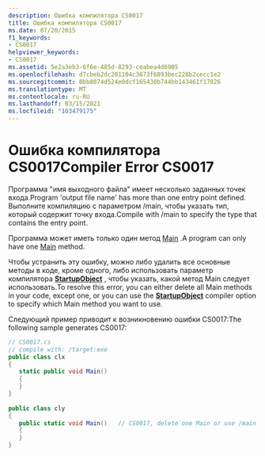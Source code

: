 ```yaml
---
description: Ошибка компилятора CS0017
title: Ошибка компилятора CS0017
ms.date: 07/20/2015
f1_keywords:
- CS0017
helpviewer_keywords:
- CS0017
ms.assetid: 5e2a3eb3-6f6e-485d-8293-ceabea4d6905
ms.openlocfilehash: d7cbeb2dc201104c3673f6893bec228b2cecc1e2
ms.sourcegitcommit: 0bb8074d524e0dcf165430b744bb143461f17026
ms.translationtype: MT
ms.contentlocale: ru-RU
ms.lasthandoff: 03/15/2021
ms.locfileid: "103479175"
---
```

# <a name="compiler-error-cs0017"></a><span data-ttu-id="b34d2-103">Ошибка компилятора CS0017</span><span class="sxs-lookup"><span data-stu-id="b34d2-103">Compiler Error CS0017</span></span>

<span data-ttu-id="b34d2-104">Программа "имя выходного файла" имеет несколько заданных точек входа.</span><span class="sxs-lookup"><span data-stu-id="b34d2-104">Program 'output file name' has more than one entry point defined.</span></span> <span data-ttu-id="b34d2-105">Выполните компиляцию с параметром /main, чтобы указать тип, который содержит точку входа.</span><span class="sxs-lookup"><span data-stu-id="b34d2-105">Compile with /main to specify the type that contains the entry point.</span></span>  
  
 <span data-ttu-id="b34d2-106">Программа может иметь только один метод [Main](../programming-guide/main-and-command-args/index.md) .</span><span class="sxs-lookup"><span data-stu-id="b34d2-106">A program can only have one [Main](../programming-guide/main-and-command-args/index.md) method.</span></span>  
  
 <span data-ttu-id="b34d2-107">Чтобы устранить эту ошибку, можно либо удалить все основные методы в коде, кроме одного, либо использовать параметр компилятора [**StartupObject**](../language-reference/compiler-options/advanced.md#mainentrypoint-or-startupobject) , чтобы указать, какой метод Main следует использовать.</span><span class="sxs-lookup"><span data-stu-id="b34d2-107">To resolve this error, you can either delete all Main methods in your code, except one, or you can use the [**StartupObject**](../language-reference/compiler-options/advanced.md#mainentrypoint-or-startupobject) compiler option to specify which Main method you want to use.</span></span>  
  
 <span data-ttu-id="b34d2-108">Следующий пример приводит к возникновению ошибки CS0017:</span><span class="sxs-lookup"><span data-stu-id="b34d2-108">The following sample generates CS0017:</span></span>  
  
```csharp  
// CS0017.cs  
// compile with: /target:exe  
public class clx  
{  
   static public void Main()  
   {  
   }  
}  
  
public class cly  
{  
   public static void Main()   // CS0017, delete one Main or use /main  
   {  
   }  
}  
```
